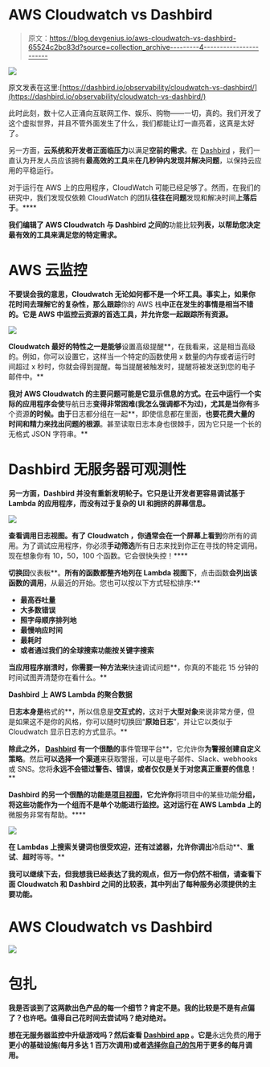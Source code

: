 # AWS Cloudwatch vs Dashbird

> 原文：<https://blog.devgenius.io/aws-cloudwatch-vs-dashbird-65524c2bc83d?source=collection_archive---------4----------------------->

![](img/fc314272c62afd0b1af047a144635a44.png)

原文发表在这里:[https://dashbird.io/observability/cloudwatch-vs-dashbird/](https://dashbird.io/observability/cloudwatch-vs-dashbird/)

此时此刻，数十亿人正涌向互联网工作、娱乐、购物——一切，真的。我们开发了这个虚拟世界，并且不管外面发生了什么，我们都能让灯一直亮着，这真是太好了。

另一方面，**云系统和开发者正面临压力**以满足**空前的需求**。在 [Dashbird](https://dashbird.io/) ，我们一直认为开发人员应该拥有**最高效的工具**来**在几秒钟内发现并解决问题**，以保持云应用的平稳运行。

对于运行在 AWS 上的应用程序，CloudWatch 可能已经足够了。然而，在我们的研究中，我们发现仅依赖 CloudWatch 的团队**往往在问题**发现和解决时间**上落后于**。****

**我们编辑了 AWS Cloudwatch 与 Dashbird 之间的**功能比较**列表，以帮助您决定最有效的工具来满足您的特定需求。**

# **AWS 云监控**

**不要误会我的意思，Cloudwatch 无论如何都不是一个坏工具。事实上，如果你花时间去理解它的复杂性，那么跟踪**你的 AWS 栈**中正在发生的事情是相当不错的。它是 AWS 中监控云资源的首选工具，并允许您一起跟踪所有资源。**

**![](img/cb54adb84e35442dce482e00aa72d4ba.png)**

**Cloudwatch 最好的特性之一是能够**设置高级提醒**，在我看来，这是相当高级的。例如，你可以设置它，这样当一个特定的函数使用 x 数量的内存或者运行时间超过 x 秒时，你就会得到提醒。每当提醒被触发时，提醒将被发送到您的电子邮件中。**

**我对 AWS Cloudwatch 的主要问题可能是它显示信息的方式。在云中运行一个实际的应用程序会使**导航日志**变得非常困难(我怎么强调都不为过)，尤其是当你有**多个资源**的时候。由于**日志都分组在一起**，即使信息都在里面，**也要花费大量的时间和精力来找出问题的根源**。甚至读取日志本身也很棘手，因为它只是一个长的无格式 JSON 字符串。**

# **Dashbird 无服务器可观测性**

**另一方面，Dashbird 并没有重新发明轮子。它只是让开发者更容易调试基于 Lambda 的应用程序，而没有过于复杂的 UI 和拥挤的屏幕信息。**

**![](img/4997cc12dda309c8953bab284f646828.png)**

**查看调用日志视图。有了 **Cloudwatch** ，你通常会在一个屏幕上看到**你所有的调用。为了调试应用程序，你必须**手动筛选**所有日志来找到你正在寻找的特定调用。现在想象你有 10，50，100 个函数。它会很快失控！****

**切换回**仪表板**。**所有的函数都整齐地列在 Lambda 视图下**，点击函数**会列出该函数的调用**，从最近的开始。您也可以按以下方式轻松排序:**

*   **最高吞吐量**
*   **大多数错误**
*   **照字母顺序排列地**
*   **最慢响应时间**
*   **最耗时**
*   **或者通过我们的全球搜索功能按关键字搜索**

**当应用程序崩溃时，你需要一种方法来**快速调试问题**，你真的不能花 15 分钟的时间试图弄清楚你在看什么。**

**Dashbird 上 AWS Lambda 的聚合数据**

**日志本身是**格式的**，所以信息是**交互式的**，这对于**大型对象**来说非常方便，但是如果这不是你的风格，你可以随时切换回“**原始日志**”，并让它以类似于 Cloudwatch 显示日志的方式显示。**

**除此之外， [Dashbird](https://dashbird.io/) 有一个很酷的**事件管理平台**，它允许你**为警报创建自定义策略**。然后**可以选择一个渠道**来获取警报，可以是电子邮件、Slack、webhooks 或 SNS。您将**永远不会错过警告、错误，或者仅仅是关于对您真正重要的信息**！**

**Dashbird 的另一个很酷的功能是[项目视图](https://dashbird.io/blog/group-aws-lambda-functions-dashbird-project/)，它允许你**将项目中的某些功能**分组，**将这些功能作为一个组而不是单个功能**进行监控。这对运行在 AWS Lambda 上的**微服务非常有帮助。****

**![](img/ecd9cb0c8d538221c9de0e802bf840fc.png)**

**在 Lambdas 上搜索关键词也很受欢迎，还有过滤器，允许你调出**冷启动**、**重试**、**超时**等等。**

**我可以继续下去，但我想我已经表达了我的观点，但万一你仍然不相信，请查看下面 Cloudwatch 和 Dashbird 之间的比较表，其中列出了每种服务必须提供的主要功能。**

# **AWS Cloudwatch vs Dashbird**

**![](img/80335d9e455c43a0c2f4ae61a6c8a426.png)**

# **包扎**

**我是否谈到了这两款出色产品的每一个细节？肯定不是。我的比较是不是有点偏了？也许吧。值得自己花时间去尝试吗？绝对绝对。**

**想在无服务器监控中升级游戏吗？然后查看 [Dashbird app](https://dashbird.io/failure-detection/) 。它是**永远免费的**用于更小的基础设施(每月多达 1 百万次调用)或者[选择你自己的包](https://dashbird.io/pricing/)用于更多的每月调用。**